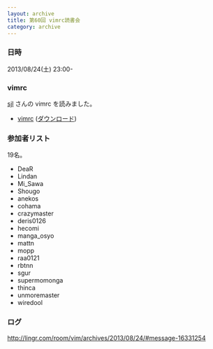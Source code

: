 ```yaml
---
layout: archive
title: 第60回 vimrc読書会
category: archive
---
```


### 日時
2013/08/24(土) 23:00-

### vimrc
[sjl](https://bitbucket.org/sjl) さんの vimrc を読みました。

- [vimrc](https://bitbucket.org/sjl/dotfiles/src/10f4bf76eddda27da7e273fc26a31a96aef97b9d/vim/vimrc) ([ダウンロード](https://bitbucket.org/sjl/dotfiles/raw/10f4bf76eddda27da7e273fc26a31a96aef97b9d/vim/vimrc))

### 参加者リスト

19名。

- DeaR
- Lindan
- Mi_Sawa
- Shougo
- anekos
- cohama
- crazymaster
- deris0126
- hecomi
- manga_osyo
- mattn
- mopp
- raa0121
- rbtnn
- sgur
- supermomonga
- thinca
- unmoremaster
- wiredool


### ログ
<http://lingr.com/room/vim/archives/2013/08/24/#message-16331254>

